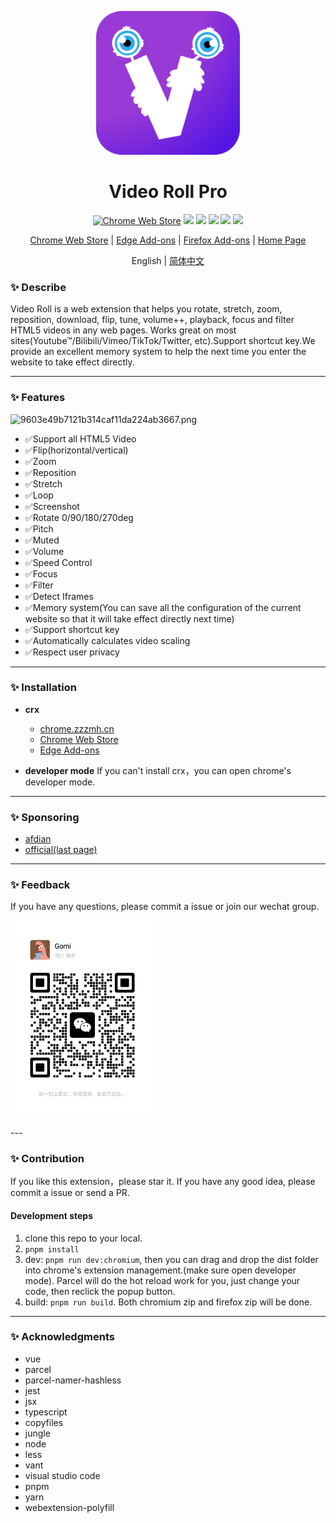 <!--
 * @description: video roll
 * @Author: Gouxinyu
 * @Date: 2022-01-13 22:43:33
-->

<p align="center">
  <a href="https://gomi.site/VideoRoll">
    <img width="230" src="src/icons/icon_512.png">
  </a>
</p>

<h1 align="center">
Video Roll Pro
</h1>

<div align="center">

[![Chrome Web Store](https://img.shields.io/chrome-web-store/users/cokngoholafkeghnhhdlmiadlojpindm?icon=chrome&color=0f9d58)](https://chrome.google.com/webstore/detail/cokngoholafkeghnhhdlmiadlojpindm?hl=en) ![](https://img.shields.io/chrome-web-store/rating/cokngoholafkeghnhhdlmiadlojpindm) ![](https://badgen.net/chrome-web-store/stars/cokngoholafkeghnhhdlmiadlojpindm) ![](https://img.shields.io/github/stars/gxy5202/VideoRoll) ![](https://img.shields.io/github/package-json/v/gxy5202/VideoRoll) ![](https://img.shields.io/github/package-json/license/gxy5202/VideoRoll)

[Chrome Web Store](https://chrome.google.com/webstore/detail/video-roll/cokngoholafkeghnhhdlmiadlojpindm?hl=zh-CN&authuser=0 "Chrome Web Store") |
[Edge Add-ons](https://microsoftedge.microsoft.com/addons/detail/video-roll/indeeigndpaahbcegcanpmbenmkbkmmn "Edge Add-ons") |
[Firefox Add-ons](https://addons.mozilla.org/firefox/addon/videoroll/ "Firefox Add-ons") |
[Home Page](https://videoroll.gomi.site "Home Page")

English | [简体中文](README-zh_CN.md)
</div>

### ✨ Describe

Video Roll is a web extension that helps you rotate, stretch, zoom, reposition, download, flip, tune, volume++, playback, focus and filter HTML5 videos in any web pages. Works great on most sites(Youtube™/Bilibili/Vimeo/TikTok/Twitter, etc).Support shortcut key.We provide an excellent memory system to help the next time you enter the website to take effect directly.

---

### ✨ Features

![9603e49b7121b314caf11da224ab3667.png](https://i.mji.rip/2023/07/24/9603e49b7121b314caf11da224ab3667.png)

-   ✅Support all HTML5 Video
-   ✅Flip(horizontal/vertical)
-   ✅Zoom
-   ✅Reposition
-   ✅Stretch
-   ✅Loop
-   ✅Screenshot
-   ✅Rotate 0/90/180/270deg
-   ✅Pitch
-   ✅Muted
-   ✅Volume
-   ✅Speed Control
-   ✅Focus
-   ✅Filter
-   ✅Detect Iframes
-   ✅Memory system(You can save all the configuration of the current website so that it will take effect directly next time)
-   ✅Support shortcut key
-   ✅Automatically calculates video scaling
-   ✅Respect user privacy

---

### ✨ Installation

-   **crx**
    - [chrome.zzzmh.cn](https://chrome.zzzmh.cn/info/cokngoholafkeghnhhdlmiadlojpindm)
    - [Chrome Web Store](https://chrome.google.com/webstore/detail/video-roll/cokngoholafkeghnhhdlmiadlojpindm?hl=zh-CN&authuser=0 "Chrome Web Store")
    - [Edge Add-ons](https://microsoftedge.microsoft.com/addons/detail/video-roll/indeeigndpaahbcegcanpmbenmkbkmmn "Edge Add-ons")


-   **developer mode**
    If you can't install crx，you can open chrome's developer mode.

---

### ✨ Sponsoring

-   [afdian](https://afdian.com/a/gomi_gxy/plan)
-   [official(last page)](https://gomi.site/VideoRoll)

---

### ✨ Feedback

If you have any questions, please commit a issue or join our wechat group.

<p align="left">
  <img width="230" src="src/options/components/Contact/images/qun.jpg">
</p>
---

### ✨ Contribution

If you like this extension，please star it.
If you have any good idea, please commit a issue or send a PR.

#### Development steps

1. clone this repo to your local.
2. `pnpm install`
3. dev: `pnpm run dev:chromium`, then you can drag and drop the dist folder into chrome's extension management.(make sure open developer mode). Parcel will do the hot reload work for you, just change your code, then reclick the popup button.
4. build: `pnpm run build`. Both chromium zip and firefox zip will be done.


---

### ✨ Acknowledgments

-   vue
-   parcel
-   parcel-namer-hashless
-   jest
-   jsx
-   typescript
-   copyfiles
-   jungle
-   node
-   less
-   vant
-   visual studio code
-   pnpm
-   yarn
-   webextension-polyfill
